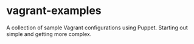 vagrant-examples
================

A collection of sample Vagrant configurations using Puppet. Starting out simple and getting more complex.